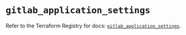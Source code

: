 # `gitlab_application_settings`

Refer to the Terraform Registry for docs: [`gitlab_application_settings`](https://registry.terraform.io/providers/gitlabhq/gitlab/17.6.0/docs/resources/application_settings).
